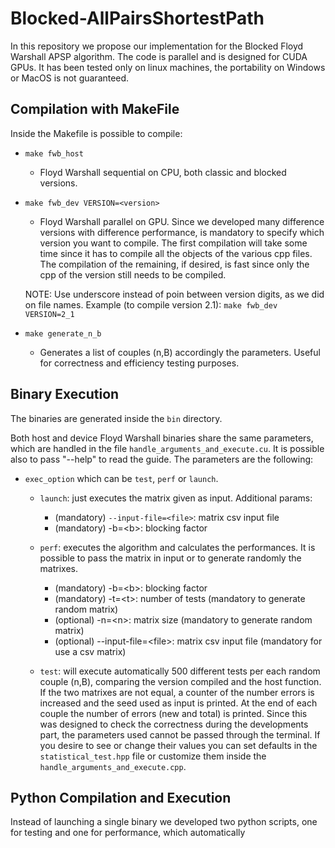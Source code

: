 # Blocked-AllPairsShortestPath

In this repository we propose our implementation for the Blocked Floyd Warshall APSP algorithm. The code is parallel and is designed for CUDA GPUs.
It has been tested only on linux machines, the portability on Windows or MacOS is not guaranteed.

## Compilation with MakeFile

Inside the Makefile is possible to compile:

* <code>make fwb_host</code>
    - Floyd Warshall sequential on CPU, both classic and blocked versions.

* <code>make fwb_dev VERSION=\<version\></code>
    - Floyd Warshall parallel on GPU. Since we developed many difference versions with difference performance, is mandatory to specify which version you want to compile. The first compilation will take some time since it has to compile all the objects of the various cpp files. The compilation of the remaining, if desired, is fast since only the cpp of the version still needs to be compiled.

    NOTE: Use underscore instead of poin between version digits, as we did on file names. Example (to compile version 2.1):
    <code>make fwb_dev VERSION=2_1</code>

* <code>make generate_n_b</code>
    - Generates a list of couples (n,B) accordingly the parameters. Useful for correctness and efficiency testing purposes. 

## Binary Execution

The binaries are generated inside the <code>bin</code> directory.

Both host and device Floyd Warshall binaries share the same parameters, which are handled in the file <code>handle_arguments_and_execute.cu</code>.
It is possible also to pass "--help" to read the guide.
The parameters are the following:

* <code>exec_option</code> which can be <code>test</code>, <code>perf</code> or <code>launch</code>.

    - <code>launch</code>: just executes the matrix given as input. Additional params:
        - (mandatory) <code>--input-file=\<file\></code>: matrix csv input file
        - (mandatory) -b=\<b\>: blocking factor

    - <code>perf</code>: executes the algorithm and calculates the performances. It is possible to pass the matrix in input or to generate randomly the matrixes.
        - (mandatory) -b=\<b\>: blocking factor
        - (mandatory) -t=\<t\>: number of tests (mandatory to generate random matrix)
        - (optional)  -n=\<n\>: matrix size (mandatory to generate random matrix)
        - (optional)  --input-file=\<file\>: matrix csv input file (mandatory for use a csv matrix) 


    - <code>test</code>: will execute automatically 500 different tests per each random couple (n,B), comparing the version compiled and the host function. If the two matrixes are not equal, a counter of the number errors is increased and the seed used as input is printed. At the end of each couple the number of errors (new and total) is printed. Since this was designed to check the correctness during the developments part, the parameters used cannot be passed through the terminal. If you desire to see or change their values you can set defaults in the <code>statistical_test.hpp</code> file or customize them inside the <code>handle_arguments_and_execute.cpp</code>.

## Python Compilation and Execution

Instead of launching a single binary we developed two python scripts, one for testing and one for performance, which automatically 